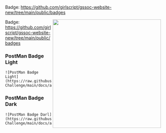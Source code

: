 
Badge: https://github.com/girlscript/gssoc-website-new/tree/main/public/badges


<img src="https://raw.githubusercontent.com/sanjay-kv/sanjay-kv/main/Assets/illustration.png" min-width="300px" max-width="300px" width="350px" align="right"> 




Badge: https://github.com/girlscript/gssoc-website-new/tree/main/public/badges


### PostMan Badge Light
```
![PostMan Badge Light](https://raw.githubusercontent.com/GSSoC24/Postman-Challenge/main/docs/assets/Postman%20White.png)
```


### PostMan Badge Dark
```
![PostMan Badge Darl](https://raw.githubusercontent.com/GSSoC24/Postman-Challenge/main/docs/assets/Postman%20Dark.png)
```
